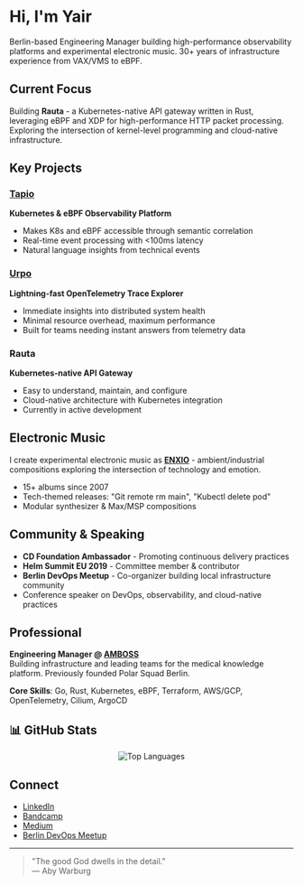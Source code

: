 # Hi, I'm Yair

Berlin-based Engineering Manager building high-performance observability platforms and experimental electronic music. 30+ years of infrastructure experience from VAX/VMS to eBPF.

## Current Focus

Building **Rauta** - a Kubernetes-native API gateway written in Rust, leveraging eBPF and XDP for high-performance HTTP packet processing. Exploring the intersection of kernel-level programming and cloud-native infrastructure.

## Key Projects

### [Tapio](https://github.com/yairfalse/tapio)
**Kubernetes & eBPF Observability Platform**
- Makes K8s and eBPF accessible through semantic correlation
- Real-time event processing with <100ms latency
- Natural language insights from technical events

### [Urpo](https://github.com/yairfalse/urpo)
**Lightning-fast OpenTelemetry Trace Explorer**
- Immediate insights into distributed system health
- Minimal resource overhead, maximum performance
- Built for teams needing instant answers from telemetry data

### Rauta
**Kubernetes-native API Gateway**
- Easy to understand, maintain, and configure
- Cloud-native architecture with Kubernetes integration
- Currently in active development

## Electronic Music

I create experimental electronic music as **[ENXIO](https://yairetziony.bandcamp.com/)** - ambient/industrial compositions exploring the intersection of technology and emotion.

- 15+ albums since 2007
- Tech-themed releases: "Git remote rm main", "Kubectl delete pod"
- Modular synthesizer & Max/MSP compositions

## Community & Speaking

- **CD Foundation Ambassador** - Promoting continuous delivery practices
- **Helm Summit EU 2019** - Committee member & contributor
- **Berlin DevOps Meetup** - Co-organizer building local infrastructure community
- Conference speaker on DevOps, observability, and cloud-native practices

## Professional

**Engineering Manager @ [AMBOSS](https://amboss.com)**  
Building infrastructure and leading teams for the medical knowledge platform. Previously founded Polar Squad Berlin.

**Core Skills**: Go, Rust, Kubernetes, eBPF, Terraform, AWS/GCP, OpenTelemetry, Cilium, ArgoCD

## 📊 GitHub Stats

<div align="center">
  <img src="https://github-readme-stats.vercel.app/api/top-langs/?username=yairfalse&layout=compact&theme=dark&hide_border=true" alt="Top Languages" />
</div>


## Connect

- [LinkedIn](https://linkedin.com/in/yair-etziony)
- [Bandcamp](https://yairetziony.bandcamp.com/)
- [Medium](https://medium.com/@false-systems)
- [Berlin DevOps Meetup](https://www.meetup.com/berlin-devops/)

---

> "The good God dwells in the detail."  
> — Aby Warburg

